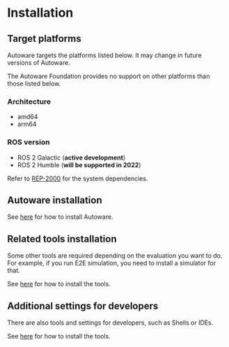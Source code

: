 # Installation

## Target platforms

Autoware targets the platforms listed below. It may change in future versions of Autoware.

The Autoware Foundation provides no support on other platforms than those listed below.

### Architecture

- amd64
- arm64

### ROS version

- ROS 2 Galactic (**active development**)
- ROS 2 Humble (**will be supported in 2022**)

Refer to [REP-2000](https://www.ros.org/reps/rep-2000.html) for the system dependencies.

## Autoware installation

See [here](autoware) for how to install Autoware.

## Related tools installation

Some other tools are required depending on the evaluation you want to do.
For example, if you run E2E simulation, you need to install a simulator for that.

See [here](related-tools) for how to install the tools.

## Additional settings for developers

There are also tools and settings for developers, such as Shells or IDEs.

See [here](additional-settings-for-developers) for how to install the tools.

